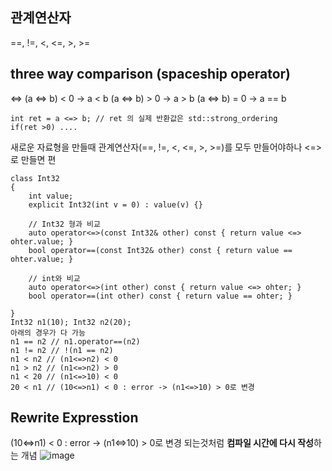 ## 관계연산자
==, !=, <, <=, >, >=

## three way comparison (spaceship operator)
<=>
(a <=> b) < 0  -> a < b
(a <=> b) > 0  -> a > b
(a <=> b) = 0  -> a == b

```
int ret = a <=> b; // ret 의 실제 반환값은 std::strong_ordering
if(ret >0) ....
```

새로운 자료형을 만들때 관계연산자(==, !=, <, <=, >, >=)를 모두 만들어야하나 <=>로 만들면 편
```
class Int32
{
    int value;
    explicit Int32(int v = 0) : value(v) {}

    // Int32 형과 비교
    auto operator<=>(const Int32& other) const { return value <=> ohter.value; }
    bool operator==(const Int32& other) const { return value == ohter.value; }

    // int와 비교
    auto operator<=>(int other) const { return value <=> ohter; }
    bool operator==(int other) const { return value == ohter; }

}
Int32 n1(10); Int32 n2(20);
아래의 경우가 다 가능
n1 == n2 // n1.operator==(n2)
n1 != n2 // !(n1 == n2)
n1 < n2 // (n1<=>n2) < 0
n1 > n2 // (n1<=>n2) > 0
n1 < 20 // (n1<=>10) < 0
20 < n1 // (10<=>n1) < 0 : error -> (n1<=>10) > 0로 변경
```


## Rewrite Expresstion
(10<=>n1) < 0 : error -> (n1<=>10) > 0로 변경 되는것처럼 **컴파일 시간에 다시 작성**하는 개념
![image](https://github.com/m-mang2/learn/assets/135841268/1af11788-43b1-431a-a5ba-fb6df7fac504)


